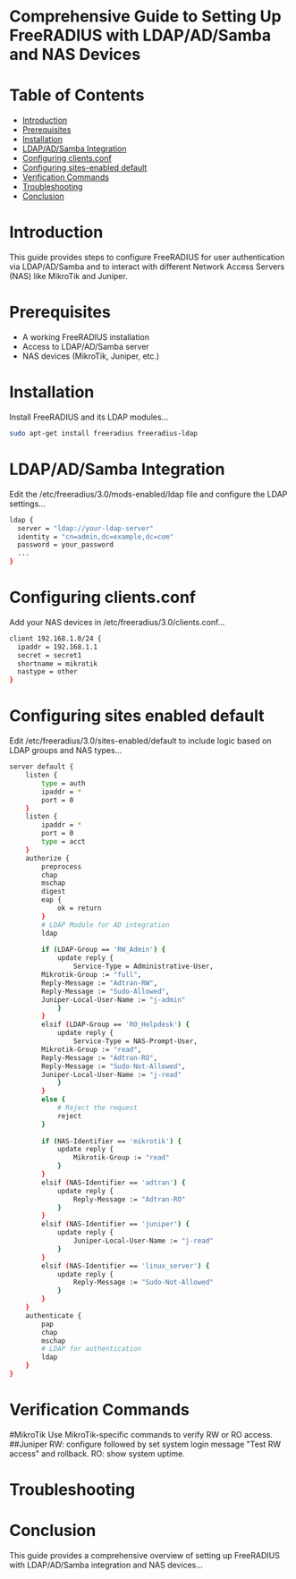 # Comprehensive Guide to Setting Up FreeRADIUS with LDAP/AD/Samba and NAS Devices

# Table of Contents
- [Introduction](#introduction)
- [Prerequisites](#prerequisites)
- [Installation](#installation)
- [LDAP/AD/Samba Integration](#ldapadsamba-integration)
- [Configuring clients.conf](#configuring-clientsconf)
- [Configuring sites-enabled default](#configuring-sites-enable-default)
- [Verification Commands](#verification-commands)
- [Troubleshooting](#troubleshooting)
- [Conclusion](#conclusion)

# Introduction
This guide provides steps to configure FreeRADIUS for user authentication via LDAP/AD/Samba and to interact with different Network Access Servers (NAS) like MikroTik and Juniper.

# Prerequisites
- A working FreeRADIUS installation
- Access to LDAP/AD/Samba server
- NAS devices (MikroTik, Juniper, etc.)

# Installation
Install FreeRADIUS and its LDAP modules...
``` bash
sudo apt-get install freeradius freeradius-ldap
```
# LDAP/AD/Samba Integration
Edit the /etc/freeradius/3.0/mods-enabled/ldap file and configure the LDAP settings...
``` bash
ldap {
  server = "ldap://your-ldap-server"
  identity = "cn=admin,dc=example,dc=com"
  password = your_password
  ...
}
```
# Configuring clients.conf
Add your NAS devices in /etc/freeradius/3.0/clients.conf...
``` bash
client 192.168.1.0/24 {
  ipaddr = 192.168.1.1
  secret = secret1
  shortname = mikrotik
  nastype = other
}
```
# Configuring sites enabled default
Edit /etc/freeradius/3.0/sites-enabled/default to include logic based on LDAP groups and NAS types...
``` bash
server default {
    listen {
        type = auth
        ipaddr = *
        port = 0
    }
    listen {
        ipaddr = *
        port = 0
        type = acct
    }
    authorize {
        preprocess
        chap
        mschap
        digest
        eap {
            ok = return
        }
        # LDAP Module for AD integration
        ldap
        
        if (LDAP-Group == 'RW_Admin') {
            update reply {
                Service-Type = Administrative-User,
        Mikrotik-Group := "full",
        Reply-Message := "Adtran-RW",
        Reply-Message := "Sudo-Allowed",
        Juniper-Local-User-Name := "j-admin"
            }
        }
        elsif (LDAP-Group == 'RO_Helpdesk') {
            update reply {
                Service-Type = NAS-Prompt-User,
        Mikrotik-Group := "read",
        Reply-Message := "Adtran-RO",
        Reply-Message := "Sudo-Not-Allowed",
        Juniper-Local-User-Name := "j-read"
            }
        }
        else {
            # Reject the request
            reject
        }
        
        if (NAS-Identifier == 'mikrotik') {
            update reply {
                Mikrotik-Group := "read"
            }
        }
        elsif (NAS-Identifier == 'adtran') {
            update reply {
                Reply-Message := "Adtran-RO"
            }
        }
        elsif (NAS-Identifier == 'juniper') {
            update reply {
                Juniper-Local-User-Name := "j-read"
            }
        }
        elsif (NAS-Identifier == 'linux_server') {
            update reply {
                Reply-Message := "Sudo-Not-Allowed"
            }
        }
    }
    authenticate {
        pap
        chap
        mschap
        # LDAP for authentication
        ldap
    }
}
```
# Verification Commands
#MikroTik
Use MikroTik-specific commands to verify RW or RO access.
##Juniper
RW: configure followed by set system login message "Test RW access" and rollback.
RO: show system uptime.

# Troubleshooting

# Conclusion
This guide provides a comprehensive overview of setting up FreeRADIUS with LDAP/AD/Samba integration and NAS devices...

